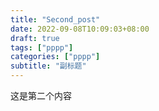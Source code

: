```yaml
---
title: "Second_post"
date: 2022-09-08T10:09:03+08:00
draft: true
tags: ["pppp"]
categories: ["pppp"]
subtitle: "副标题"
---
```



这是第二个内容
